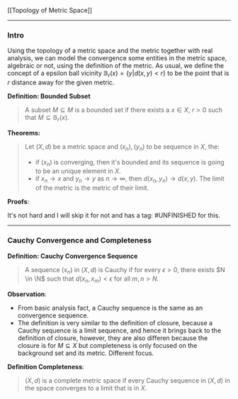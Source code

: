 [[Topology of Metric Space]]


---
### **Intro**
Using the topology of a metric space and the metric together with real analysis, we can model the convergence some entities in the metric space, algebraic or not, using the definition of the metric. As usual, we define the concept of a epsilon ball vicinity $\mathbb B_r(x) = \{y| d(x, y) < r\}$ to be the point that is $r$ distance away for the given metric. 


**Definition: Bounded Subset**

> A subset $M\subseteq M$ is a bounded set if there exists a $x\in X$, $r > 0$ such that $M \subseteq\mathbb B_{r}(x)$. 

**Theorems:**

> Let $(X, d)$ be a metric space and $(x_n), (y_n)$ to be sequence in $X$, the: 
> - if $(x_n)$ is converging, then it's bounded and its sequence is going to be an unique element in $X$. 
> - if $x_n\rightarrow x$ and $y_n\rightarrow y$ as $n\rightarrow \infty$, then $d(x_n, y_n) \rightarrow d(x, y)$. The limit of the metric is the metric of their limit. 

**Proofs**: 

It's not hard and I will skip it for not and has a tag: #UNFINISHED for this. 


---
### **Cauchy Convergence and Completeness**


**Definition: Cauchy Convergence Sequence**

> A sequence $(x_n)$ in $(X, d)$ is Cauchy if for every $\epsilon > 0$, there exists $N \in \N$ such that $d(x_n, x_m) < \epsilon$ for all $m, n > N$. 

**Observation**: 

- From basic analysis fact, a Cauchy sequence is the same as an convergence sequence. 
- The definition is very similar to the definition of closure, because a Cauchy sequence is a limit sequence, and hence it brings back to the definition of closure, however, they are also differen because the closure is for $M\subseteq X$ but completeness is only focused on the background set and its metric. Different focus. 

**Definition Completeness**: 

> $(X, d)$ is a complete metric space if every Cauchy sequence in $(X, d)$ in the space converges to a limit that is in $X$. 



